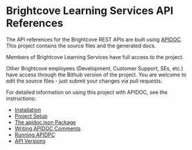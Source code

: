 # Brightcove Learning Services API References

The API references for the Brightcove REST APIs are built using [APIDOC](http://apidocjs.com/). This project contains the source files and the generated docs.

Members of Brightcove Learning Services have full access to the project.

Other Brightcove employees (Development, Customer Support, SEs, etc.) have access through the Bithub version of the project. You are welcome to edit the source files - just submit your changes via pull requests.

For detailed information on using this project with APIDOC, see the instructions:

* [Installation](./Instructions/Install-and-Setup.md)
* [Project Setup](./Instructions/Project-Setup.md)
* [The apidoc.json Package](./instructions/JSON-package.md)
* [Writing APIDOC Comments](./Instructions/Writing-APIDOC-Comments.md)
* [Running APIDPC](./Instructions/Running-APIDOC.md)
* [API Versions](./Instructions/versions.md)
